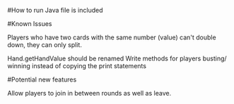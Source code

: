 #How to run
Java file is included


#Known Issues

Players who have two cards with the same number (value) can't double down, they can only split.

Hand.getHandValue should be renamed
Write methods for players busting/ winning instead of copying the print statements


#Potential new features

Allow players to join in between rounds as well as leave.
